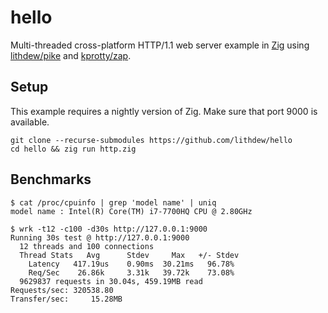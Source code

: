 # hello

Multi-threaded cross-platform HTTP/1.1 web server example in [Zig](https://ziglang.org) using [lithdew/pike](https://github.com/lithdew/pike) and [kprotty/zap](htps://github.com/kprotty/zap).

## Setup

This example requires a nightly version of Zig. Make sure that port 9000 is available.

```
git clone --recurse-submodules https://github.com/lithdew/hello
cd hello && zig run http.zig
```

## Benchmarks

```
$ cat /proc/cpuinfo | grep 'model name' | uniq
model name : Intel(R) Core(TM) i7-7700HQ CPU @ 2.80GHz

$ wrk -t12 -c100 -d30s http://127.0.0.1:9000
Running 30s test @ http://127.0.0.1:9000
  12 threads and 100 connections
  Thread Stats   Avg      Stdev     Max   +/- Stdev
    Latency   417.19us    0.90ms  30.21ms   96.78%
    Req/Sec    26.86k     3.31k   39.72k    73.08%
  9629837 requests in 30.04s, 459.19MB read
Requests/sec: 320538.80
Transfer/sec:     15.28MB
```
